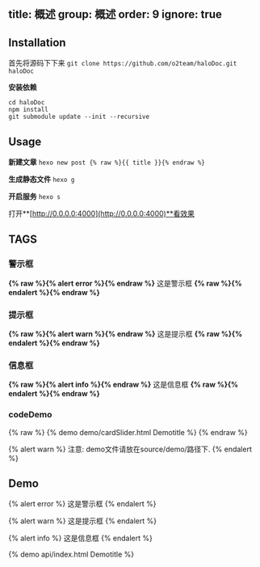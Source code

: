 title: 概述
group: 概述
order: 9
ignore: true
---

## Installation

首先将源码下下来
`git clone https://github.com/o2team/haloDoc.git haloDoc`

**安装依赖**
```bsh
cd haloDoc
npm install
git submodule update --init --recursive
```


## Usage
**新建文章**
`hexo new post {% raw %}{{ title }}{% endraw %}`

**生成静态文件**
`hexo g`

**开启服务**
`hexo s`

打开**[http://0.0.0.0:4000](http://0.0.0.0:4000)**看效果


## TAGS

### 警示框

**{% raw %}{% alert error %}{% endraw %}**
这是警示框
**{% raw %}{% endalert %}{% endraw %}**

### 提示框
**{% raw %}{% alert warn %}{% endraw %}**
这是提示框
**{% raw %}{% endalert %}{% endraw %}**


### 信息框
**{% raw %}{% alert info %}{% endraw %}**
这是信息框
**{% raw %}{% endalert %}{% endraw %}**

### codeDemo

{% raw %}
{% demo demo/cardSlider.html Demotitle %}
{% endraw %}

{% alert warn %}
注意: demo文件请放在source/demo/路径下.
{% endalert %}

## Demo

{% alert error %}
这是警示框
{% endalert %}

{% alert warn %}
这是提示框
{% endalert %}

{% alert info %}
这是信息框
{% endalert %}

{% demo api/index.html Demotitle %}
